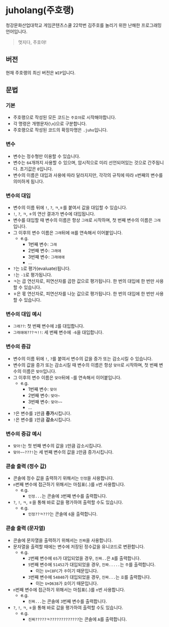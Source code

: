 # juholang(주호랭)
청강문화산업대학교 게임콘텐츠스쿨 22학번 김주호를 놀리기 위한 난해한 프로그래밍 언어입니다.<br>
> 멋지다, 주호야!

## 버전
현재 주호랭의 최신 버전은 `WIP`입니다.

## 문법
### 기본
* 주호랭으로 작성된 모든 코드는 `주호야`로 시작해야합니다.
* 각 명령은 개행문자(`\n`)으로 구분합니다.
* 주호랭으로 작성된 코드의 확장자명은 `.juho`입니다.

### 변수
* 변수는 정수형만 이용할 수 있습니다.
* 변수는 `64`개까지 사용할 수 있으며, 암시적으로 미리 선언되어있는 것으로 간주됩니다. 초기값은 `0`입니다.
* 변수의 이름은 대입과 사용에 따라 달라지지만, 각각의 규칙에 따라 `n`번째의 변수를 의미하게 됩니다.

### 변수의 대입
* 변수의 이름 뒤에 `!`, `?`, `ㅋ`,`ㅎ`를 붙여서 값을 대입할 수 있습니다.
* `!`, `?`, `ㅋ`, `ㅎ`의 연산 결과가 변수에 대입됩니다.
* 변수를 대입할 때 변수의 이름은 항상 `그래`로 시작하며, 첫 번째 변수의 이름은 `그래`입니다.
* 그 이후의 변수 이름은 `그래`뒤에 `애`를 연속해서 이어붙입니다.
  * e.g.
    * 1번째 변수: `그래`
    * 2번째 변수: `그래애`
    * 3번째 변수: `그래애애`
    * ...
* `?`는 `1`로 평가(evaluate)됩니다.
* `!`는 `-1`로 평가됩니다.
* `ㅋ`는 곱 연산자로, 피연산자를 곱한 값으로 평가됩니다. 한 번의 대입에 한 번만 사용할 수 있습니다.
* `ㅎ`은 몫 연산자로, 피연산자를 나눈 값으로 평가됩니다. 한 번의 대입에 한 번만 사용할 수 있습니다.

### 변수의 대입 예시
* `그래??`: 첫 번째 변수에 `2`를 대입합니다.
* `그래애애???ㅋ!!`: 세 번째 변수에 `-6`을 대입합니다.
  
### 변수의 증감
* 변수의 이름 뒤에 `!`, `?`를 붙여서 변수의 값을 증가 또는 감소시킬 수 있습니다.
* 변수의 값을 증가 또는 감소시킬 때 변수의 이름은 항상 `맞아`로 시작하며, 첫 번째 변수의 이름은 `맞아`입니다.
* 그 이후의 변수 이름은 `맞아`뒤에 `~`를 연속해서 이어붙입니다.
  * e.g.
    * 1번째 변수: `맞아`
    * 2번째 변수: `맞아~`
    * 3번째 변수: `맞아~~`
    * ...
* `?`은 변수를 `1`만큼 **증가**시킵니다.
* `!`은 변수를 `1`만큼 **감소**시킵니다.

### 변수의 증감 예시
* `맞아!`는 첫 번째 변수의 값을 `1`만큼 감소시킵니다.
* `맞아~~???!`는 세 번째 변수의 값을 `2`만큼 증가시킵니다. 

### 콘솔 출력 (정수 값)
* 콘솔에 정수 값을 출력하기 위해서는 `인정`을 사용합니다.
* `n`번째 변수에 접근하기 위해서는 마침표(`.`)를 `n`번 사용합니다.
  * e.g.
    * `인정...`는 콘솔에 `3`번째 변수를 출력합니다.
* `?`, `!`, `ㅋ`, `ㅎ`을 통해 바로 값을 평가하여 출력할 수도 있습니다.
  * e.g.
    * `인정??ㅋ???`는 콘솔에 `6`을 출력합니다.

### 콘솔 출력 (문자열)
* 콘솔에 문자열을 출력하기 위해서는 `진짜`을 사용합니다.
* 문자열을 출력할 때에는 변수에 저장된 정수값을 유니코드로 변환합니다.
  * e.g.
    * `2`번째 변수에 `65`가 대입되었을 경우, `진짜..`은 `A`를 출력합니다.
    * `5`번째 변수에 `51452`가 대입되었을 경우, `진짜.....`는 `주`를 출력합니다.
      * 이는 `U+C8FC`가 `주`이기 때문입니다.
    * `3`번째 변수에 `54840`가 대입되었을 경우, `진짜...`는 `호`를 출력합니다.
      * 이는 `U+D638`가 `호`이기 때문입니다.
* `n`번째 변수에 접근하기 위해서는 마침표(`.`)를 `n`번 사용합니다.
  * e.g.
    * `진짜...`는 콘솔에 `3`번째 변수를 출력합니다.
* `?`, `!`, `ㅋ`, `ㅎ`을 통해 바로 값을 평가하여 출력할 수도 있습니다.
  * e.g.
    * `진짜?????ㅋ?????????????`는 콘솔에 `A`를 출력합니다.